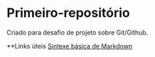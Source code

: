 # Primeiro-repositório
Criado para desafio de projeto sobre Git/Github.

**Links úteis
[Sintexe básica de Markdown](https://www.markdownguide.org/basic-syntax/)
